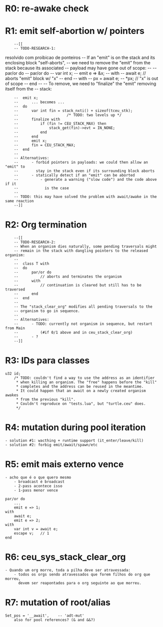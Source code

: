 # R0: re-awake check

# R1: emit self-abortion w/ pointers
        --[[
        -- TODO-RESEARCH-1:
resolvido com proibicao de ponteiros
        -- If an "emit" is on the stack and its enclosing block "self-aborts",
        -- we need to remove the "emit" from the stack because its associated
        -- payload may have gone out of scope:
        --
        --  par/or do
        --      par/or do
        --          var int x;
        --          emit e => &x;
        --      with
        --          await e;    // aborts "emit" block w/ "x"
        --      end
        --  with
        --      px = await e;
        --      *px;            // "x" is out of scope
        --  end
        --
        -- To remove, we need to "finalize" the "emit" removing itself from the
        -- stack:

        --  emit x;
        --      ... becomes ...
        --  do
        --      var int fin = stack_nxti() + sizeof(tceu_stk);
        --                      /* TODO: two levels up */
        --      finalize with
        --          if (fin != CEU_STACK_MAX) then
        --              stack_get(fin)->evt = IN_NONE;
        --          end
        --      end
        --      emit x;
        --      fin = CEU_STACK_MAX;
        --  end
        --
        -- Alternatives:
        --      - forbid pointers in payloads: we could then allow an "emit" to
        --        stay in the stack even if its surrounding block aborts
        --      - statically detect if an "emit" can be aborted
        --          - generate a warning ("slow code") and the code above if it
        --            is the case
        --
        -- TODO: this may have solved the problem with await/awake in the same reaction
        --]]

# R2: Org termination
        --[[
        -- TODO-RESEARCH-2:
        -- When an organism dies naturally, some pending traversals might
        -- remain in the stack with dangling pointers to the released organism:
        --
        --  class T with
        --  do
        --      par/or do
        --          // aborts and terminates the organism
        --      with
        --          // continuation is cleared but still has to be traversed
        --      end
        --  end
        --
        -- The "stack_clear_org" modifies all pending traversals to the
        -- organism to go in sequence.
        --
        -- Alternatives:
        --      - TODO: currently not organism in sequence, but restart from Main
        --          (#if 0/1 above and in ceu_stack_clear_org)
        --      - ?
        --]]

# R3: IDs para classes

    u32 id;
        /* TODO: couldn't find a way to use the address as an identifier
         * when killing an organism. The "free" happens before the "kill"
         * completes and the address can be reused in the meantime.
         * It could happen that an await on a newly created organism awakes
         * from the previous "kill".
         * Couldn't reproduce on "tests.lua", but "turtle.ceu" does.
         */
# R4: mutation during pool iteration
    - solution #1: wacthing + runtime support (it_enter/leave/kill)
    - solution #2: forbig emit/await/spawn/etc

# R5: emit mais externo vence
    - acho que é o que quero mesmo
        - broadcast é broadcast
        - 2-pass acontece isso
        - 1-pass menor vence

    par/or do
        ...
        emit e => 1;
    with
        await e;
        emit e => 2;
    with
        var int v = await e;
        escape v;   // 1
    end

# R6: ceu_sys_stack_clear_org
    - Quando um org morre, toda a pilha deve ser atravessada:
        - todos os orgs sendo atravessados que forem filhos do org que morreu, 
          devem ser reapontados para o org seguinte ao que morreu.

# R7: mutation of root/alias
    Set_pos = '__await',    -- 'adt-mut'
        also for pool references? (& and &&?)
